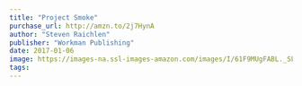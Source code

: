 ```yaml
---
title: "Project Smoke"
purchase_url: http://amzn.to/2j7HynA
author: "Steven Raichlen"
publisher: "Workman Publishing"
date: 2017-01-06
image: https://images-na.ssl-images-amazon.com/images/I/61F9MUgFABL._SL75_.jpg
tags:
---
```


